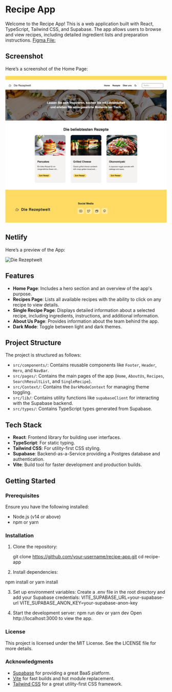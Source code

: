 # Recipe App

Welcome to the Recipe App! This is a web application built with React, TypeScript, Tailwind CSS, and Supabase. The app allows users to browse and view recipes, including detailed ingredient lists and preparation instructions.
[Figma File:](https://www.figma.com/design/IrnliGaGibn1p1GD8Kj7Uo/Rezeptwelt?node-id=1-48&t=S5JXdYLtzLS8RX2K-0)

## Screenshot

Here’s a screenshot of the Home Page:

![Home Page](./src/assets/img/Die-Rezeptwelt.png)

## Netlify

Here’s a preview of the App:

![Die Rezeptwelt](https://recipe-app-project-tailwind.netlify.app/)

## Features

- **Home Page**: Includes a hero section and an overview of the app's purpose.
- **Recipes Page**: Lists all available recipes with the ability to click on any recipe to view details.
- **Single Recipe Page**: Displays detailed information about a selected recipe, including ingredients, instructions, and additional information.
- **About Us Page**: Provides information about the team behind the app.
- **Dark Mode**: Toggle between light and dark themes.

## Project Structure

The project is structured as follows:

- `src/components/`: Contains reusable components like `Footer`, `Header`, `Hero`, and `NavBar`.
- `src/pages/`: Contains the main pages of the app (`Home`, `AboutUs`, `Recipes`, `SearchResultList`, and `SingleRecipe`).
- `src/Context/`: Contains the `DarkModeContext` for managing theme toggling.
- `src/lib/`: Contains utility functions like `supabaseClient` for interacting with the Supabase backend.
- `src/types/`: Contains TypeScript types generated from Supabase.

## Tech Stack

- **React**: Frontend library for building user interfaces.
- **TypeScript**: For static typing.
- **Tailwind CSS**: For utility-first CSS styling.
- **Supabase**: Backend-as-a-Service providing a Postgres database and authentication.
- **Vite**: Build tool for faster development and production builds.

## Getting Started

### Prerequisites

Ensure you have the following installed:

- Node.js (v14 or above)
- npm or yarn

### Installation

1. Clone the repository:

   git clone https://github.com/your-username/recipe-app.git
   cd recipe-app

2. Install dependencies:

npm install
or
yarn install

3. Set up environment variables:
   Create a .env file in the root directory and add your Supabase credentials:
   VITE_SUPABASE_URL=your-supabase-url
   VITE_SUPABASE_ANON_KEY=your-supabase-anon-key

4. Start the development server:
   npm run dev
   or
   yarn dev
   Open http://localhost:3000 to view the app.

### License

This project is licensed under the MIT License. See the LICENSE file for more details.

### Acknowledgments

- [Supabase](https://supabase.io/) for providing a great BaaS platform.
- [Vite](https://vitejs.dev/) for fast builds and hot module replacement.
- [Tailwind CSS](https://tailwindcss.com/) for a great utility-first CSS framework.
